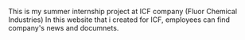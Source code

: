 This is my summer internship project at ICF company (Fluor Chemical Industries)
In this website that i created for ICF, employees can find company's news and documnets. 
